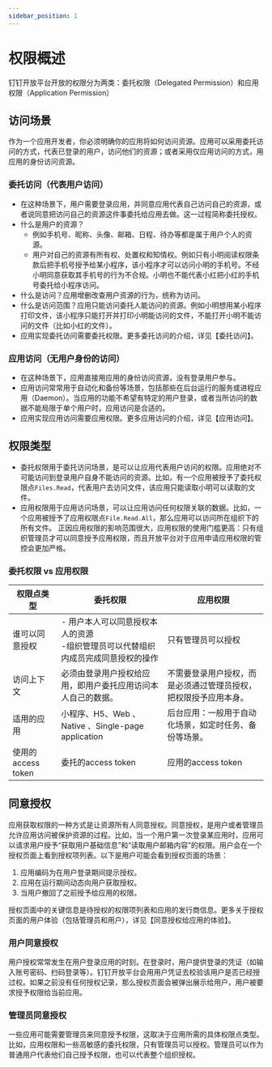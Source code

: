 ```yaml
---
sidebar_position: 1
---
```


# 权限概述

钉钉开放平台开放的权限分为两类：委托权限（Delegated Permission）和应用权限（Application Permission）

## 访问场景

作为一个应用开发者，你必须明确你的应用将如何访问资源。应用可以采用委托访问的方式，代表已登录的用户，访问他们的资源；或者采用仅应用访问的方式，用应用的身份访问资源。

### 委托访问（代表用户访问）
* 在这种场景下，用户需要登录应用，并同意应用代表自己访问自己的资源，或者说同意把访问自己的资源这件事委托给应用去做。这一过程简称委托授权。
* 什么是用户的资源？
  * 例如手机号、昵称、头像、邮箱、日程、待办等都是属于用户个人的资源。
  * 用户对自己的资源有所有权、处置权和知情权。例如只有小明阅读权限条款后把手机号授予给某小程序，该小程序才可以访问小明的手机号。不经小明同意获取其手机号的行为不合规。小明也不能代表小红把小红的手机号委托给小程序访问。
* 什么是访问？应用增删改查用户资源的行为，统称为访问。
* 什么是访问范围？应用只能访问委托人能访问的资源。例如小明想用某小程序打印文件，该小程序只能打开并打印小明能访问的文件，不能打开小明不能访问的文件（比如小红的文件）。
* 应用实现委托访问需要委托权限。更多委托访问的介绍，详见【委托访问】。

### 应用访问（无用户身份的访问）
* 在这种场景下，应用直接用应用的身份访问资源，没有登录用户参与。
* 应用访问常常用于自动化和备份等场景，包括那些在后台运行的服务或进程应用（Daemon）。当应用的功能不希望有特定的用户登录，或者当所访问的数据不能局限于单个用户时，应用访问是合适的。
* 应用实现应用访问需要应用权限。更多应用访问的介绍，详见【应用访问】。


## 权限类型
* 委托权限用于委托访问场景，是可以让应用代表用户访问的权限。应用绝对不可能访问到登录用户自身不能访问的资源。比如，有一个应用被授予了委托权限点`Files.Read`，代表用户去访问文件，该应用只能读取小明可以读取的文件。
* 应用权限用于应用访问场景，可以让应用访问任何权限关联的数据。比如，一个应用被授予了应用权限点`File.Read.All`，那么应用可以访问所在组织下的所有文件。 
正因应用权限的影响范围很大，应用权限的使用门槛更高：只有组织管理员才可以同意授予应用权限，而且开放平台对于应用申请应用权限的管控会更加严格。


### 委托权限 vs 应用权限

| 权限点类型           | 委托权限                                           | 应用权限                             |
|-----------------|------------------------------------------------|----------------------------------|
| 谁可以同意授权         | - 用户本人可以同意授权本人的资源<br/>-组织管理员可以代替组织内成员完成同意授权的操作 | 只有管理员可以授权                        |
| 访问上下文           | 必须由登录用户授权给应用，即用户委托应用访问本人自己的数据。                 | 不需要登录用户授权，而是必须通过管理员授权，把权限授予应用本身。 |
| 适用的应用           | 小程序、H5、Web 、Native 、Single-page application    | 后台应用：一般用于自动化场景，如定时任务、备份等场景。      |
| 使用的access token | 委托的access token                                | 应用的access token                  |


## 同意授权
应用获取权限的一种方式是让资源所有人同意授权。同意授权，是用户或者管理员允许应用访问被保护资源的过程。比如，当一个用户第一次登录某应用时，应用可以请求用户授予“获取用户基础信息”和“读取用户邮箱内容”的权限。用户会在一个授权页面上看到授权项列表。以下是用户可能会看到授权页面的场景：
1. 应用编码为在用户登录期间提示授权。 
2. 应用在运行期间动态向用户获取授权。
3. 当用户撤回了之前授予给应用的权限。

授权页面中的关键信息是待授权的权限项列表和应用的发行商信息。更多关于授权页面的用户体验（包括管理员和用户），详见【同意授权给应用的体验】。

### 用户同意授权
用户授权常常发生在用户登录应用的时刻。在登录时，用户提供登录的凭证（如输入账号密码、扫码登录等）。钉钉开放平台会用用户凭证去校验该用户是否已经授过权。如果之前没有任何授权记录，那么授权页面会被弹出展示给用户，用户被要求授予权限给当前应用。
### 管理员同意授权
一些应用可能需要管理员来同意授予权限，这取决于应用所需的具体权限点类型。比如，应用权限和一些高敏感的委托权限，只有管理员可以授权。管理员可以作为普通用户代表他们自己授予权限，也可以代表整个组织授权。